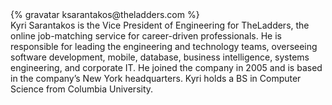 <div class="profile-container">
  <div class="profile-thumb">
    {% gravatar ksarantakos@theladders.com %}
  </div>
  <div class="profile-content">
    Kyri Sarantakos is the Vice President of Engineering for TheLadders, the online job-matching service for career-driven professionals. He is responsible for leading the engineering and technology teams, overseeing software development, mobile, database, business intelligence, systems engineering, and corporate IT. He joined the company in 2005 and is based in the company’s New York headquarters. Kyri holds a BS in Computer Science from Columbia University.
  </div>
</div>
